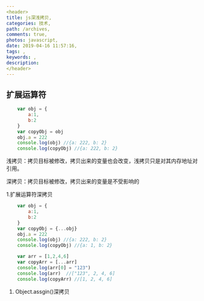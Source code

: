 ```yaml
---
<header>
title: js深浅拷贝,
categories: 技术,
path: /archives,
comments: true,
photos: javascript,
date: 2019-04-16 11:57:16,
tags: ,
keywords: ,
description: 
</header>
---
```


## 扩展运算符

```js
    var obj = {
        a:1,
        b:2
    }
    var copyObj = obj
    obj.a = 222
    console.log(obj) //{a: 222, b: 2}
    console.log(copyObj) //{a: 222, b: 2}

```

浅拷贝：拷贝目标被修改，拷贝出来的变量也会改变，浅拷贝只是对其内存地址对引用。

深拷贝：拷贝目标被修改，拷贝出来的变量是不受影响的

1.扩展运算符深拷贝

```js
    var obj = {
        a:1,
        b:2
    }
    var copyObj = {...obj}
    obj.a = 222
    console.log(obj) //{a: 222, b: 2}
    console.log(copyObj) //{a: 1, b: 2}

    var arr = [1,2,4,6]
    var copyArr = [...arr]
    console.log(arr[0] = "123")
    console.log(arr)  //["123", 2, 4, 6]
    console.log(copyArr) //[1, 2, 4, 6]


```
1. Object.assgin()深拷贝
```js

```
```js
```
```js
```